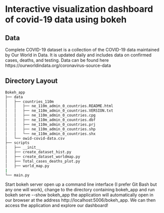 # Interactive visualization dashboard of covid-19 data using bokeh

<h2>Data</h2> 
Complete COVID-19 dataset is a collection of the COVID-19 data maintained by Our World in Data. It is updated daily and includes data on confirmed cases, deaths, and testing. Data can be found here <ref>https://ourworldindata.org/coronavirus-source-data<ref> 

<h2>Directory Layout</h2>

```bash
Bokeh_app
├── data
│   ├── countries_110m
│   │   ├── ne_110m_admin_0_countries.README.html
│   │   ├── ne_110m_admin_0_countries.VERSION.txt
│   │   ├── ne_110m_admin_0_countries.cpg
│   │   ├── ne_110m_admin_0_countries.dbf
│   │   ├── ne_110m_admin_0_countries.prj
│   │   ├── ne_110m_admin_0_countries.shp
│   │   └── ne_110m_admin_0_countries.shx
│   └── owid-covid-data.csv
├── scripts
│   ├── __init__
│   ├── create_dataset_hist.py
│   ├── create_dataset_worldmap.py
│   ├── Total_cases_deaths_plot.py
│   ├── world_map.py  
|
└── main.py
```
Start bokeh server
open up a command line interface (I prefer Git Bash but any one will work), change to the directory containing bokeh_app and run bokeh serve --show bokeh_app
the application will automatically open in our browser at the address http://localhost:5006/bokeh_app. We can then access the application and explore our dashboard!
